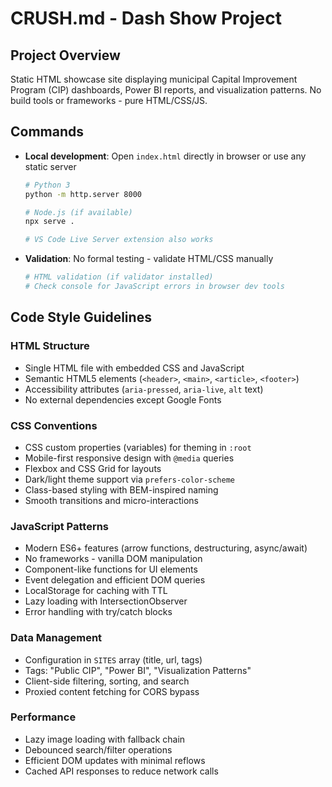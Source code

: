 # CRUSH.md - Dash Show Project

## Project Overview

Static HTML showcase site displaying municipal Capital Improvement Program (CIP) dashboards, Power BI reports, and visualization patterns. No build tools or frameworks - pure HTML/CSS/JS.

## Commands

- **Local development**: Open `index.html` directly in browser or use any static server

  ```bash
  # Python 3
  python -m http.server 8000

  # Node.js (if available)
  npx serve .

  # VS Code Live Server extension also works
  ```

- **Validation**: No formal testing - validate HTML/CSS manually
  ```bash
  # HTML validation (if validator installed)
  # Check console for JavaScript errors in browser dev tools
  ```

## Code Style Guidelines

### HTML Structure

- Single HTML file with embedded CSS and JavaScript
- Semantic HTML5 elements (`<header>`, `<main>`, `<article>`, `<footer>`)
- Accessibility attributes (`aria-pressed`, `aria-live`, `alt` text)
- No external dependencies except Google Fonts

### CSS Conventions

- CSS custom properties (variables) for theming in `:root`
- Mobile-first responsive design with `@media` queries
- Flexbox and CSS Grid for layouts
- Dark/light theme support via `prefers-color-scheme`
- Class-based styling with BEM-inspired naming
- Smooth transitions and micro-interactions

### JavaScript Patterns

- Modern ES6+ features (arrow functions, destructuring, async/await)
- No frameworks - vanilla DOM manipulation
- Component-like functions for UI elements
- Event delegation and efficient DOM queries
- LocalStorage for caching with TTL
- Lazy loading with IntersectionObserver
- Error handling with try/catch blocks

### Data Management

- Configuration in `SITES` array (title, url, tags)
- Tags: "Public CIP", "Power BI", "Visualization Patterns"
- Client-side filtering, sorting, and search
- Proxied content fetching for CORS bypass

### Performance

- Lazy image loading with fallback chain
- Debounced search/filter operations
- Efficient DOM updates with minimal reflows
- Cached API responses to reduce network calls
